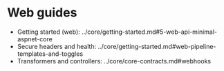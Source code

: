 # Web guides

- Getting started (web): ../core/getting-started.md#5-web-api-minimal-aspnet-core
- Secure headers and health: ../core/getting-started.md#web-pipeline-templates-and-toggles
- Transformers and controllers: ../core/core-contracts.md#webhooks
